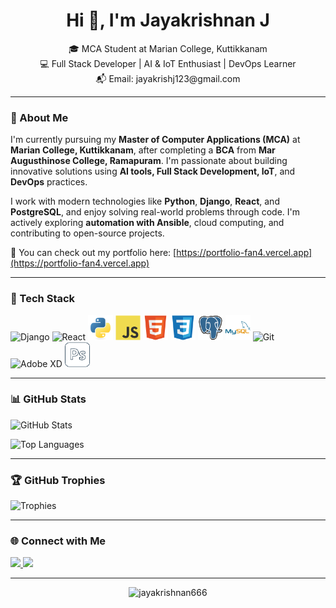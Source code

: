 <h1 align="center">Hi 👋, I'm Jayakrishnan J</h1>

<p align="center">
🎓 MCA Student at Marian College, Kuttikkanam <br/>
💻 Full Stack Developer | AI & IoT Enthusiast | DevOps Learner <br/>
📬 Email: jayakrishj123@gmail.com
</p>

---

<h3>🚀 About Me</h3>

I'm currently pursuing my **Master of Computer Applications (MCA)** at **Marian College, Kuttikkanam**, after completing a **BCA** from **Mar Augusthinose College, Ramapuram**. I'm passionate about building innovative solutions using **AI tools, Full Stack Development, IoT**, and **DevOps** practices.

I work with modern technologies like **Python**, **Django**, **React**, and **PostgreSQL**, and enjoy solving real-world problems through code. I'm actively exploring **automation with Ansible**, cloud computing, and contributing to open-source projects.

🔗 You can check out my portfolio here: [https://portfolio-fan4.vercel.app](https://portfolio-fan4.vercel.app)

---

<h3>🧰 Tech Stack</h3>

<p align="left">
  <img src="https://cdn.worldvectorlogo.com/logos/django.svg" alt="Django" width="40"/>
  <img src="https://www.vectorlogo.zone/logos/reactjs/reactjs-icon.svg" alt="React" width="40"/>
  <img src="https://raw.githubusercontent.com/devicons/devicon/master/icons/python/python-original.svg" alt="Python" width="40"/>
  <img src="https://raw.githubusercontent.com/devicons/devicon/master/icons/javascript/javascript-original.svg" alt="JavaScript" width="40"/>
  <img src="https://raw.githubusercontent.com/devicons/devicon/master/icons/html5/html5-original.svg" alt="HTML5" width="40"/>
  <img src="https://raw.githubusercontent.com/devicons/devicon/master/icons/css3/css3-original.svg" alt="CSS3" width="40"/>
  <img src="https://raw.githubusercontent.com/devicons/devicon/master/icons/postgresql/postgresql-original.svg" alt="PostgreSQL" width="40"/>
  <img src="https://raw.githubusercontent.com/devicons/devicon/master/icons/mysql/mysql-original-wordmark.svg" alt="MySQL" width="40"/>
  <img src="https://www.vectorlogo.zone/logos/git-scm/git-scm-icon.svg" alt="Git" width="40"/>
  <img src="https://cdn.worldvectorlogo.com/logos/adobe-xd.svg" alt="Adobe XD" width="40"/>
  <img src="https://raw.githubusercontent.com/devicons/devicon/master/icons/photoshop/photoshop-line.svg" alt="Photoshop" width="40"/>
</p>

---

<h3>📊 GitHub Stats</h3>

<p align="left">
  <img src="https://github-readme-stats.vercel.app/api?username=jayakrishnan666&show_icons=true&theme=tokyonight" alt="GitHub Stats"/>
</p>
<p align="left">
  <img src="https://github-readme-stats.vercel.app/api/top-langs/?username=jayakrishnan666&layout=compact&theme=tokyonight" alt="Top Languages"/>
</p>

---

<h3>🏆 GitHub Trophies</h3>

<p align="left">
  <img src="https://github-profile-trophy.vercel.app/?username=jayakrishnan666&theme=gruvbox&no-frame=true&row=1&column=6" alt="Trophies"/>
</p>

---

<h3>🌐 Connect with Me</h3>

<p align="left">
  <a href="https://linkedin.com/in/jayakrishnanj007" target="_blank">
    <img src="https://img.shields.io/badge/LinkedIn-0077B5?style=for-the-badge&logo=linkedin&logoColor=white"/>
  </a>
  <a href="mailto:jayakrishj123@gmail.com" target="_blank">
    <img src="https://img.shields.io/badge/Gmail-D14836?style=for-the-badge&logo=gmail&logoColor=white"/>
  </a>
  
</p>

---

<p align="center">
  <img src="https://komarev.com/ghpvc/?username=jayakrishnan666&label=Profile%20views&color=0e75b6&style=flat" alt="jayakrishnan666" />
</p>

